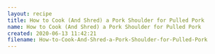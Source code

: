 ```yaml
---
layout: recipe
title: How to Cook (And Shred) a Pork Shoulder for Pulled Pork
name: How to Cook (And Shred) a Pork Shoulder for Pulled Pork
created: 2020-06-13 11:42:21
filename: How-to-Cook-And-Shred-a-Pork-Shoulder-for-Pulled-Pork
---
```

